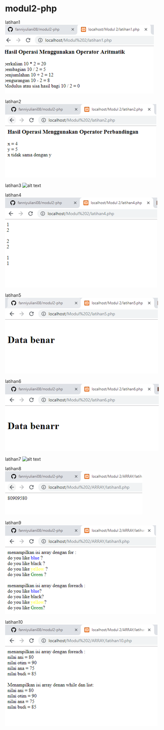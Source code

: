 # modul2-php
latihan1
![alt text](https://github.com/fanniyuliani08/modul2-php/blob/master/latihan1.PNG)

latihan2
![alt text](https://github.com/fanniyuliani08/modul2-php/blob/master/latihan2.PNG)

latihan3
![alt text](https://github.com/fanniyuliani08/modul2-php/blob/master/latihan3.PNG)

latihan4
![alt text](https://github.com/fanniyuliani08/modul2-php/blob/master/latihan4.PNG)

latihan5
![alt text](https://github.com/fanniyuliani08/modul2-php/blob/master/latihan5.PNG)

latihan6
![alt text](https://github.com/fanniyuliani08/modul2-php/blob/master/latihan6.PNG)

latihan7
![alt text](https://github.com/fanniyuliani08/modul2-php/blob/master/latihan7.PNG)

latihan8
![alt text](https://github.com/fanniyuliani08/modul2-php/blob/master/latihan8.PNG)

latihan9
![alt text](https://github.com/fanniyuliani08/modul2-php/blob/master/latihan9.PNG)

latihan10
![alt text](https://github.com/fanniyuliani08/modul2-php/blob/master/latihan10.PNG)
